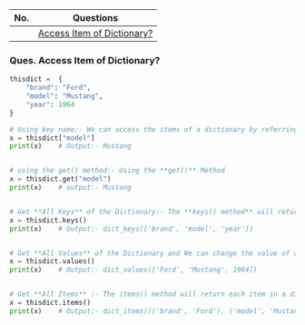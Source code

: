 |  No.  | Questions                                                     |
| :---: | ------------------------------------------------------------- |
|       | [Access Item of Dictionary?](#ques-access-item-of-dictionary) |

### Ques. Access Item of Dictionary?
```python
thisdict =	{
    "brand": "Ford",
    "model": "Mustang",
    "year": 1964
}

# Using key name:- We can access the items of a dictionary by referring to its **key name**, inside square brackets.
x = thisdict["model"]
print(x)    # Output:- Mustang


# using the get() method:- Using the **get()** Method
x = thisdict.get("model")
print(x)    # output:- Mustang


# Get **All Keys** of the Dictionary:- The **keys() method** will return a list of all the keys in the dictionary.
x = thisdict.keys()
print(x)    # Output:- dict_keys(['brand', 'model', 'year'])


# Get **All Values** of the Dictionary and We can change the value of a specific item by referring to its key name.
x = thisdict.values()
print(x)    # Output:- dict_values(['Ford', 'Mustang', 1964])


# Get **All Items** :- The items() method will return each item in a dictionary, as tuples in a list.
x = thisdict.items()
print(x)    # Output:- dict_items([('brand', 'Ford'), ('model', 'Mustang'), ('year', 1964)])
```
